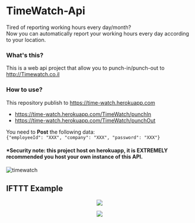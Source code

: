 # TimeWatch-Api

Tired of reporting working hours every day/month? <br>
Now you can automatically report your working hours every day according to your location.

### What's this?
This is a web api project that allow you to punch-in/punch-out to http://Timewatch.co.il

### How to use?
This repository publish to https://time-watch.herokuapp.com <br>
- https://time-watch.herokuapp.com/TimeWatch/punchIn
- https://time-watch.herokuapp.com/TimeWatch/punchOut

You need to **Post** the following data: <br>
``{"employeeId": "XXX", "company": "XXX", "password": "XXX"} ``

#### *Security note: this project host on herokuapp, it is EXTREMELY recommended you host your own instance of this API.

![timewatch](https://user-images.githubusercontent.com/32434449/200190918-b88ce304-2939-45f2-a5de-a0108013c9cf.jpg)

## IFTTT Example

<p align="center">

<img src="https://user-images.githubusercontent.com/32434449/200191177-d7d3306e-fe6b-4d2f-a5c2-b2512f2b86e2.jpg">
</p>

<p align="center">

  <img src="https://user-images.githubusercontent.com/32434449/200191288-c50a067d-8ad9-45c1-ba3d-68c8aa0df3e8.jpg">
</p>



